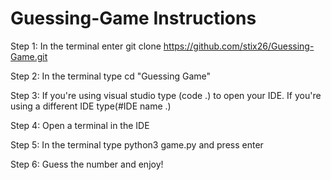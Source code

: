 # Guessing-Game Instructions

Step 1: In the terminal enter git clone https://github.com/stix26/Guessing-Game.git

Step 2: In the terminal type cd "Guessing Game"

Step 3: If you're using visual studio type (code .) to open your IDE. If you're using a different IDE type(#IDE name .)

Step 4: Open a terminal in the IDE

Step 5: In the terminal type python3 game.py and press enter 

Step 6: Guess the number and enjoy!
